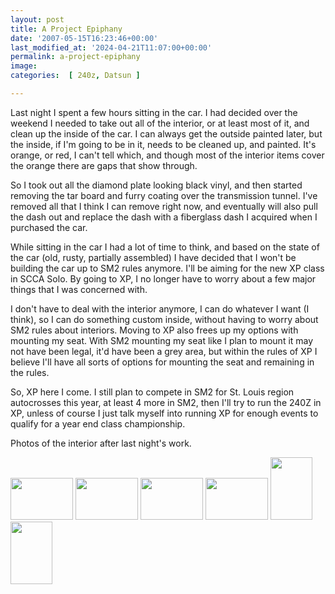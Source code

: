 ```yaml
---
layout: post
title: A Project Epiphany
date: '2007-05-15T16:23:46+00:00'
last_modified_at: '2024-04-21T11:07:00+00:00'
permalink: a-project-epiphany
image: 
categories:  [ 240z, Datsun ]

---
```

Last night I spent a few hours sitting in the car. I had decided over the weekend I needed to take out all of the interior, or at least most of it, and clean up the inside of the car. I can always get the outside painted later, but the inside, if I'm going to be in it, needs to be cleaned up, and painted. It's orange, or red, I can't tell which, and though most of the interior items cover the orange there are gaps that show through.

So I took out all the diamond plate looking black vinyl, and then started removing the tar board and furry coating over the transmission tunnel. I've removed all that I think I can remove right now, and eventually will also pull the dash out and replace the dash with a fiberglass dash I acquired when I purchased the car.

While sitting in the car I had a lot of time to think, and based on the state of the car (old, rusty, partially assembled) I have decided that I won't be building the car up to SM2 rules anymore. I'll be aiming for the new XP class in SCCA Solo. By going to XP, I no longer have to worry about a few major things that I was concerned with.

I don't have to deal with the interior anymore, I can do whatever I want (I think), so I can do something custom inside, without having to worry about SM2 rules about interiors. Moving to XP also frees up my options with mounting my seat. With SM2 mounting my seat like I plan to mount it may not have been legal, it'd have been a grey area, but within the rules of XP I believe I'll have all sorts of options for mounting the seat and remaining in the rules.

So, XP here I come. I still plan to compete in SM2 for St. Louis region autocrosses this year, at least 4 more in SM2, then I'll try to run the 240Z in XP, unless of course I just talk myself into running XP for enough events to qualify for a year end class championship.

Photos of the interior after last night's work.
  <div class="PoolList" id="pool_499038551"><a href="https://www.flickr.com/photos/chammond/499038551/in/pool-240z/"><img height="67" alt="" src="https://farm1.static.flickr.com/222/499038551_0664df6a27_t.jpg" width="100" /></a> <a href="https://www.flickr.com/photos/chammond/498991348/in/pool-240z/"><img height="67" alt="" src="https://farm1.static.flickr.com/203/498991348_302b50eb61_t.jpg" width="100" /></a> <a href="https://www.flickr.com/photos/chammond/498989758/in/pool-240z/"><img height="67" alt="" src="https://farm1.static.flickr.com/224/498989758_874270380e_t.jpg" width="100" /></a> <a href="https://www.flickr.com/photos/chammond/499037003/in/pool-240z/"><img height="67" alt="" src="https://farm1.static.flickr.com/226/499037003_b99ae80d1b_t.jpg" width="100" /></a> <a href="https://www.flickr.com/photos/chammond/499035671/in/pool-240z/"><img height="100" alt="" src="https://farm1.static.flickr.com/219/499035671_8a91b9158a_t.jpg" width="67" /></a> <a href="https://www.flickr.com/photos/chammond/498988300/in/pool-240z/"><img height="100" alt="" src="https://farm1.static.flickr.com/217/498988300_ad19a541c5_t.jpg" width="67" /></a></div>





